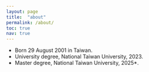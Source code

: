 ```yaml
---
layout: page
title:  "about"
permalink: /about/
toc: true
nav: true
---
```


- Born 29 August 2001 in Taiwan.
- University degree, National Taiwan University, 2023.
- Master degree, National Taiwan University, 2025*.
